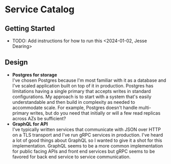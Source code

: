 # Service Catalog

## Getting Started

+ TODO: Add instructions for how to run this <2024-01-02, Jesse Dearing>

## Design

- **Postgres for storage**  
  I've chosen Postgres because I'm most familiar with it as a database and I've scaled application built on top of it in production. Postgres has limitations having a single primary that accepts writes in standard configurations. My approach is to start with a system that's easily understandable and then build in complexity as needed to accommodate scale. For example, Postgres doesn't handle multi-primary writes, but do you need that initially or will a few read replicas across AZs be sufficient?
- **GraphQL for API**  
  I've typically written services that communicate with JSON over HTTP on a TLS transport and I've run gRPC services in production. I've heard a lot of good things about GraphQL so I wanted to give it a shot for this implementation. GraphQL seems to be a more common implementation for public facing APIs and front end services but gRPC seems to be favored for back end service to service communication.
